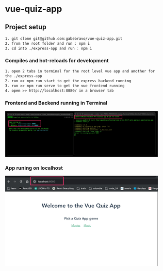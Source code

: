 # vue-quiz-app

## Project setup

```
1. git clone git@github.com:gabebravo/vue-quiz-app.git
2. from the root folder and run : npm i
3. cd into ./express-app and run : npm i
```

### Compiles and hot-reloads for development

```
1. open 2 tabs in terminal for the root level vue app and another for the ./express-app
2. run >> npm run start to get the express backend running
3. run >> npm run serve to get the vue frontend running
4. open >> http://localhost:8080/ in a browser tab
```

### Frontend and Backend running in Terminal

![Terminal](./github/terminal.jpg)

### App runing on localhost

![Localhost](./github/app.jpg)
